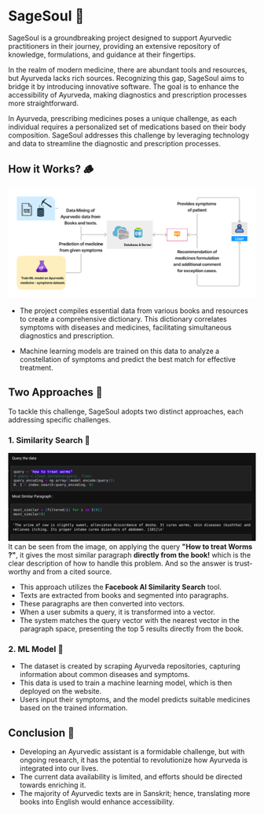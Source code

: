 # SageSoul 🍃

SageSoul is a groundbreaking project designed to support Ayurvedic practitioners in their journey, providing an extensive repository of knowledge, formulations, and guidance at their fingertips.

In the realm of modern medicine, there are abundant tools and resources, but Ayurveda lacks rich sources. Recognizing this gap, SageSoul aims to bridge it by introducing innovative software. The goal is to enhance the accessibility of Ayurveda, making diagnostics and prescription processes more straightforward.

In Ayurveda, prescribing medicines poses a unique challenge, as each individual requires a personalized set of medications based on their body composition. SageSoul addresses this challenge by leveraging technology and data to streamline the diagnostic and prescription processes.

## How it Works? 🪵

![SageSoul Image](https://github.com/ilovetensor/SageSoul/blob/f0f44d214d74ace3b4abd2d3198e4dcb85353450/Untitled.jpg)

- The project compiles essential data from various books and resources to create a comprehensive dictionary. This dictionary correlates symptoms with diseases and medicines, facilitating simultaneous diagnostics and prescription.

- Machine learning models are trained on this data to analyze a constellation of symptoms and predict the best match for effective treatment.

## Two Approaches 🔨

To tackle this challenge, SageSoul adopts two distinct approaches, each addressing specific challenges.

### 1. Similarity Search 🔎

![Similarity Search](https://github.com/ilovetensor/SageSoul/blob/main/Screenshot%20from%202024-02-22%2018-33-18.png)
It can be seen from the image, on applying the query **"How to treat Worms ?"**, it gives the most similar paragraph **directly from the book!** which is the clear description of how to handle this problem. And so the answer is trust-worthy and from a cited source. 

- This approach utilizes the **Facebook AI Similarity Search** tool.
- Texts are extracted from books and segmented into paragraphs.
- These paragraphs are then converted into vectors.
- When a user submits a query, it is transformed into a vector.
- The system matches the query vector with the nearest vector in the paragraph space, presenting the top 5 results directly from the book.

  

### 2. ML Model 🪷

- The dataset is created by scraping Ayurveda repositories, capturing information about common diseases and symptoms.
- This data is used to train a machine learning model, which is then deployed on the website.
- Users input their symptoms, and the model predicts suitable medicines based on the trained information.

## Conclusion 🏁

- Developing an Ayurvedic assistant is a formidable challenge, but with ongoing research, it has the potential to revolutionize how Ayurveda is integrated into our lives.
- The current data availability is limited, and efforts should be directed towards enriching it.
- The majority of Ayurvedic texts are in Sanskrit; hence, translating more books into English would enhance accessibility.
